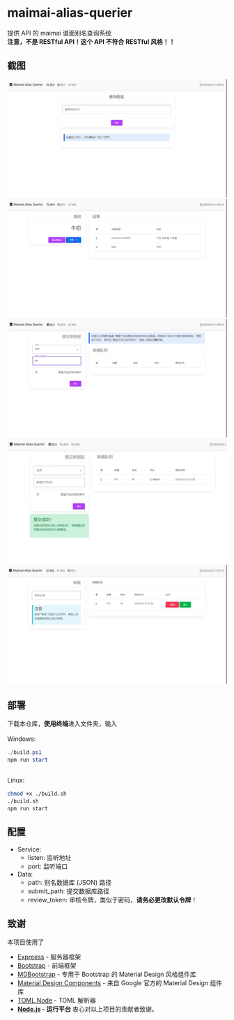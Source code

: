 # maimai-alias-querier
提供 API 的 maimai 谱面别名查询系统  
**注意，不是 RESTful API！这个 API 不符合 RESTful 风格！！**

## 截图
![首页](/assets/query.webp) <br/>
![查询](/assets/query_success.webp) <br/>
![提交](/assets/submit.webp) <br/>
![提交成功](/assets/submit_success.webp) <br/>
![审核](/assets/review.webp) <br/>

## 部署
下载本仓库，**使用终端**进入文件夹，输入<br/><br/>
Windows:

```powershell
./build.ps1
npm run start
```
<br/>
Linux:

```bash
chmod +x ./build.sh
./build.sh
npm run start
```

## 配置

- Service:
  - listen: 监听地址
  - port: 监听端口
- Data:
  - path: 别名数据库 (JSON) 路径
  - submit_path: 提交数据库路径
  - review_token: 审核令牌，类似于密码，**请务必更改默认令牌**！

## 致谢
本项目使用了
- [Expreess](https://expressjs.com/) - 服务器框架
- [Bootstrap](https://getbootstrap.com/) - 前端框架
- [MDBootstrap](https://mdbootstrap.com/) - 专用于 Bootstrap 的 Material Design 风格组件库
- [Material Design Components](https://material.io/) - 来自 Google 官方的 Material Design 组件库
- [TOML Node](https://github.com/BinaryMuse/toml-node) - TOML 解析器
- **[Node.js](https://nodejs.org/en/) - 运行平台**
衷心对以上项目的贡献者致谢。
